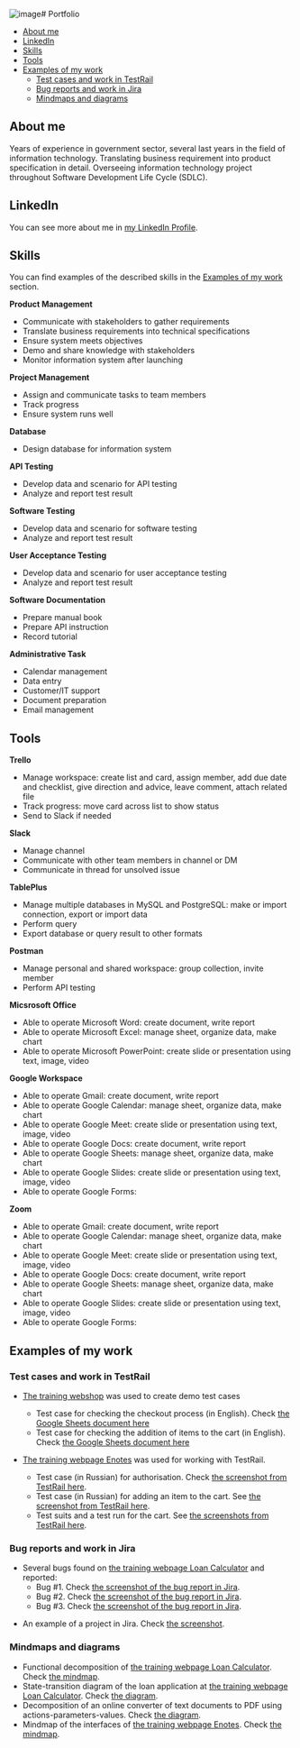 ![image](https://github.com/evitaw/portfolio2/assets/33277568/e1228690-6e02-43a1-ab3a-83d3e7cb4650)# Portfolio
- [About me](#about-me)
- [LinkedIn](#linkedin)
- [Skills](#skills)
- [Tools](#tools)
- [Examples of my work](#examples-of-my-work)
  * [Test cases and work in TestRail](#test-cases-and-work-in-testrail)
  * [Bug reports and work in Jira](#bug-reports-and-work-in-jira)
  * [Mindmaps and diagrams](#mindmaps-and-diagrams)

## About me

Years of experience in government sector, several last years in the field of information technology. Translating business requirement into product specification in detail. Overseeing information technology project throughout Software Development Life Cycle (SDLC).

## LinkedIn
You can see more about me in [my LinkedIn Profile](https://www.linkedin.com/in/evita-wisnuwardhani-244686146/). 

## Skills

You can find examples of the described skills in the [Examples of my work](#examples-of-my-work) section.

__Product Management__
  * Communicate with stakeholders to gather requirements
  * Translate business requirements into technical specifications
  * Ensure system meets objectives
  * Demo and share knowledge with stakeholders
  * Monitor information system after launching

__Project Management__
  * Assign and communicate tasks to team members
  * Track progress
  * Ensure system runs well

__Database__
  * Design database for information system

__API Testing__
  * Develop data and scenario for API testing
  * Analyze and report test result

__Software Testing__
  * Develop data and scenario for software testing
  * Analyze and report test result

__User Acceptance Testing__
  * Develop data and scenario for user acceptance testing
  * Analyze and report test result

__Software Documentation__
  * Prepare manual book
  * Prepare API instruction
  * Record tutorial

__Administrative Task__
  * Calendar management
  * Data entry
  * Customer/IT support
  * Document preparation
  * Email management

## Tools

__Trello__
  * Manage workspace: create list and card, assign member, add due date and checklist, give direction and advice, leave comment, attach related file
  * Track progress: move card across list to show status
  * Send to Slack if needed

__Slack__
  * Manage channel
  * Communicate with other team members in channel or DM
  * Communicate in thread for unsolved issue
   
__TablePlus__
  * Manage multiple databases in MySQL and PostgreSQL: make or import connection, export or import data
  * Perform query
  * Export database or query result to other formats

__Postman__
  * Manage personal and shared workspace: group collection, invite member
  * Perform API testing

__Micsrosoft Office__
  * Able to operate Microsoft Word: create document, write report
  * Able to operate Microsoft Excel: manage sheet, organize data, make chart
  * Able to operate Microsoft PowerPoint: create slide or presentation using text, image, video

__Google Workspace__
  * Able to operate Gmail: create document, write report
  * Able to operate Google Calendar: manage sheet, organize data, make chart
  * Able to operate Google Meet: create slide or presentation using text, image, video
  * Able to operate Google Docs: create document, write report
  * Able to operate Google Sheets: manage sheet, organize data, make chart
  * Able to operate Google Slides: create slide or presentation using text, image, video
  * Able to operate Google Forms:

__Zoom__
  * Able to operate Gmail: create document, write report
  * Able to operate Google Calendar: manage sheet, organize data, make chart
  * Able to operate Google Meet: create slide or presentation using text, image, video
  * Able to operate Google Docs: create document, write report
  * Able to operate Google Sheets: manage sheet, organize data, make chart
  * Able to operate Google Slides: create slide or presentation using text, image, video
  * Able to operate Google Forms:

## Examples of my work

### Test cases and work in TestRail

- [The training webshop](http://automationpractice.com/) was used to create demo test cases
  * Test case for checking the checkout process (in English). Check [the Google Sheets document here](https://docs.google.com/spreadsheets/d/1NpgiyQr2mx2YKddbXOFi7YygWE_jUve3spzscLkpTuY/edit?usp=sharing)
  * Test case for checking the addition of items to the cart (in English). Check [the Google Sheets document here](https://docs.google.com/spreadsheets/d/1PTc-aPCKWBm4B3aaTPsvJ5wgW0P-KkpvaclZAbQzTZY/edit#gid=0)

- [The training webpage Enotes](https://enotes.pointschool.ruin) was used for working with TestRail.
  * Test case (in Russian) for authorisation. Check [the screenshot from TestRail here](https://drive.google.com/file/d/1X9q5h3NKLI7NZpoU-gaHwSrYq_KQtDsl/view?usp=sharing).
  * Test case (in Russian) for adding an item to the cart. See [the screenshot from TestRail here](https://drive.google.com/file/d/1L74DBG62BRnl45WuVYsuR3RoYU4KZHrI/view?usp=sharing).
  * Test suits and a test run for the cart. See [the screenshots from TestRail here](https://drive.google.com/file/d/1imQyEHdDE9FCWtnnPZurh0J9QMTWrS3l/view?usp=sharing).

### Bug reports and work in Jira

- Several bugs found on [the training webpage Loan Calculator](http://creditcalculator.pointschool.ru) and reported:
  * Bug #1. Check [the screenshot of the bug report in Jira](https://drive.google.com/file/d/1Ypqw992_r6YgXNdqslH1FVW3Y33sT6ip/view?usp=sharing).
  * Bug #2. Check [the screenshot of the bug report in Jira](https://drive.google.com/file/d/15KB2fIqWO4uIUbAMejk8ZZrkpPfJzz1m/view?usp=sharing).
  * Bug #3. Check [the screenshot of the bug report in Jira](https://drive.google.com/file/d/1Qn_Fe5gwdEQ-f4PKpg115CZaWl3_N705/view?usp=sharing).
* An example of a project in Jira. Check [the screenshot](https://drive.google.com/file/d/1uN7R4SGWYZ0zn45id8_CeSzs4sn68BWq/view?usp=sharing).

### Mindmaps and diagrams
* Functional decomposition of [the training webpage Loan Calculator](http://creditcalculator.pointschool.ru). Check [the mindmap](https://drive.google.com/file/d/1i1O25CTJNYbuZAmigsRFJjPzUhbRJduY/view?usp=sharing).
* State-transition diagram of the loan application at [the training webpage Loan Calculator](http://creditcalculator.pointschool.ru). Check [the diagram](https://drive.google.com/file/d/1yr1i_gvkTDtbw-ZZF9I_o5CKQZuc2KWG/view?usp=sharing).
* Decomposition of an online converter of text documents to PDF using actions-parameters-values. Check [the diagram](https://drive.google.com/file/d/1gbBCBGNyRJhp0DhFgFbpxrb9F2Zd5LnH/view?usp=sharing).
* Mindmap of the interfaces of [the training webpage Enotes](https://enotes.pointschool.ruin). Check [the mindmap](https://drive.google.com/file/d/1gzv3ADI2_tm_Of0rk_gZDZ1niW50w4oc/view?usp=sharing).
